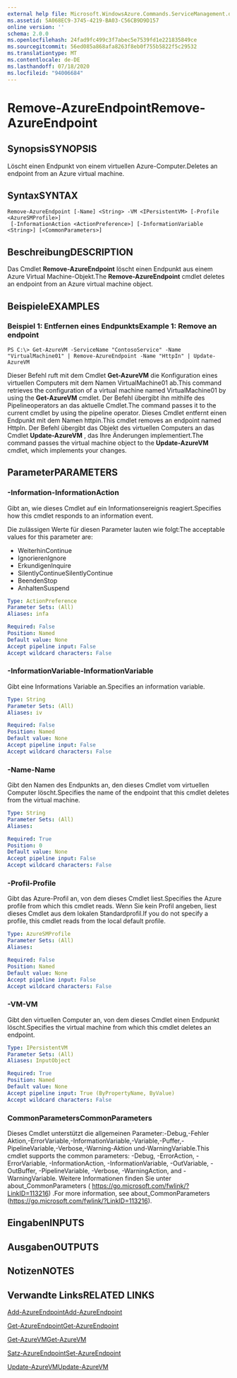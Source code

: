 ```yaml
---
external help file: Microsoft.WindowsAzure.Commands.ServiceManagement.dll-Help.xml
ms.assetid: 5A068EC9-3745-4219-BA03-C56CB9D9D157
online version: ''
schema: 2.0.0
ms.openlocfilehash: 24fad9fc499c3f7abec5e7539fd1e221835849ce
ms.sourcegitcommit: 56ed085a868afa8263f8eb0f755b5822f5c29532
ms.translationtype: MT
ms.contentlocale: de-DE
ms.lasthandoff: 07/18/2020
ms.locfileid: "94006684"
---
```

# <span data-ttu-id="d7a06-101">Remove-AzureEndpoint</span><span class="sxs-lookup"><span data-stu-id="d7a06-101">Remove-AzureEndpoint</span></span>

## <span data-ttu-id="d7a06-102">Synopsis</span><span class="sxs-lookup"><span data-stu-id="d7a06-102">SYNOPSIS</span></span>
<span data-ttu-id="d7a06-103">Löscht einen Endpunkt von einem virtuellen Azure-Computer.</span><span class="sxs-lookup"><span data-stu-id="d7a06-103">Deletes an endpoint from an Azure virtual machine.</span></span>

## <span data-ttu-id="d7a06-104">Syntax</span><span class="sxs-lookup"><span data-stu-id="d7a06-104">SYNTAX</span></span>

```
Remove-AzureEndpoint [-Name] <String> -VM <IPersistentVM> [-Profile <AzureSMProfile>]
 [-InformationAction <ActionPreference>] [-InformationVariable <String>] [<CommonParameters>]
```

## <span data-ttu-id="d7a06-105">Beschreibung</span><span class="sxs-lookup"><span data-stu-id="d7a06-105">DESCRIPTION</span></span>
<span data-ttu-id="d7a06-106">Das Cmdlet **Remove-AzureEndpoint** löscht einen Endpunkt aus einem Azure Virtual Machine-Objekt.</span><span class="sxs-lookup"><span data-stu-id="d7a06-106">The **Remove-AzureEndpoint** cmdlet deletes an endpoint from an Azure virtual machine object.</span></span>

## <span data-ttu-id="d7a06-107">Beispiele</span><span class="sxs-lookup"><span data-stu-id="d7a06-107">EXAMPLES</span></span>

### <span data-ttu-id="d7a06-108">Beispiel 1: Entfernen eines Endpunkts</span><span class="sxs-lookup"><span data-stu-id="d7a06-108">Example 1: Remove an endpoint</span></span>
```
PS C:\> Get-AzureVM -ServiceName "ContosoService" -Name "VirtualMachine01" | Remove-AzureEndpoint -Name "HttpIn" | Update-AzureVM
```

<span data-ttu-id="d7a06-109">Dieser Befehl ruft mit dem Cmdlet **Get-AzureVM** die Konfiguration eines virtuellen Computers mit dem Namen VirtualMachine01 ab.</span><span class="sxs-lookup"><span data-stu-id="d7a06-109">This command retrieves the configuration of a virtual machine named VirtualMachine01 by using the **Get-AzureVM** cmdlet.</span></span>
<span data-ttu-id="d7a06-110">Der Befehl übergibt ihn mithilfe des Pipelineoperators an das aktuelle Cmdlet.</span><span class="sxs-lookup"><span data-stu-id="d7a06-110">The command passes it to the current cmdlet by using the pipeline operator.</span></span>
<span data-ttu-id="d7a06-111">Dieses Cmdlet entfernt einen Endpunkt mit dem Namen httpin.</span><span class="sxs-lookup"><span data-stu-id="d7a06-111">This cmdlet removes an endpoint named HttpIn.</span></span>
<span data-ttu-id="d7a06-112">Der Befehl übergibt das Objekt des virtuellen Computers an das Cmdlet **Update-AzureVM** , das Ihre Änderungen implementiert.</span><span class="sxs-lookup"><span data-stu-id="d7a06-112">The command passes the virtual machine object to the **Update-AzureVM** cmdlet, which implements your changes.</span></span>

## <span data-ttu-id="d7a06-113">Parameter</span><span class="sxs-lookup"><span data-stu-id="d7a06-113">PARAMETERS</span></span>

### <span data-ttu-id="d7a06-114">-Information</span><span class="sxs-lookup"><span data-stu-id="d7a06-114">-InformationAction</span></span>
<span data-ttu-id="d7a06-115">Gibt an, wie dieses Cmdlet auf ein Informationsereignis reagiert.</span><span class="sxs-lookup"><span data-stu-id="d7a06-115">Specifies how this cmdlet responds to an information event.</span></span>

<span data-ttu-id="d7a06-116">Die zulässigen Werte für diesen Parameter lauten wie folgt:</span><span class="sxs-lookup"><span data-stu-id="d7a06-116">The acceptable values for this parameter are:</span></span>

- <span data-ttu-id="d7a06-117">Weiterhin</span><span class="sxs-lookup"><span data-stu-id="d7a06-117">Continue</span></span>
- <span data-ttu-id="d7a06-118">Ignorieren</span><span class="sxs-lookup"><span data-stu-id="d7a06-118">Ignore</span></span>
- <span data-ttu-id="d7a06-119">Erkundigen</span><span class="sxs-lookup"><span data-stu-id="d7a06-119">Inquire</span></span>
- <span data-ttu-id="d7a06-120">SilentlyContinue</span><span class="sxs-lookup"><span data-stu-id="d7a06-120">SilentlyContinue</span></span>
- <span data-ttu-id="d7a06-121">Beenden</span><span class="sxs-lookup"><span data-stu-id="d7a06-121">Stop</span></span>
- <span data-ttu-id="d7a06-122">Anhalten</span><span class="sxs-lookup"><span data-stu-id="d7a06-122">Suspend</span></span>

```yaml
Type: ActionPreference
Parameter Sets: (All)
Aliases: infa

Required: False
Position: Named
Default value: None
Accept pipeline input: False
Accept wildcard characters: False
```

### <span data-ttu-id="d7a06-123">-InformationVariable</span><span class="sxs-lookup"><span data-stu-id="d7a06-123">-InformationVariable</span></span>
<span data-ttu-id="d7a06-124">Gibt eine Informations Variable an.</span><span class="sxs-lookup"><span data-stu-id="d7a06-124">Specifies an information variable.</span></span>

```yaml
Type: String
Parameter Sets: (All)
Aliases: iv

Required: False
Position: Named
Default value: None
Accept pipeline input: False
Accept wildcard characters: False
```

### <span data-ttu-id="d7a06-125">-Name</span><span class="sxs-lookup"><span data-stu-id="d7a06-125">-Name</span></span>
<span data-ttu-id="d7a06-126">Gibt den Namen des Endpunkts an, den dieses Cmdlet vom virtuellen Computer löscht.</span><span class="sxs-lookup"><span data-stu-id="d7a06-126">Specifies the name of the endpoint that this cmdlet deletes from the virtual machine.</span></span>

```yaml
Type: String
Parameter Sets: (All)
Aliases: 

Required: True
Position: 0
Default value: None
Accept pipeline input: False
Accept wildcard characters: False
```

### <span data-ttu-id="d7a06-127">-Profil</span><span class="sxs-lookup"><span data-stu-id="d7a06-127">-Profile</span></span>
<span data-ttu-id="d7a06-128">Gibt das Azure-Profil an, von dem dieses Cmdlet liest.</span><span class="sxs-lookup"><span data-stu-id="d7a06-128">Specifies the Azure profile from which this cmdlet reads.</span></span>
<span data-ttu-id="d7a06-129">Wenn Sie kein Profil angeben, liest dieses Cmdlet aus dem lokalen Standardprofil.</span><span class="sxs-lookup"><span data-stu-id="d7a06-129">If you do not specify a profile, this cmdlet reads from the local default profile.</span></span>

```yaml
Type: AzureSMProfile
Parameter Sets: (All)
Aliases: 

Required: False
Position: Named
Default value: None
Accept pipeline input: False
Accept wildcard characters: False
```

### <span data-ttu-id="d7a06-130">-VM</span><span class="sxs-lookup"><span data-stu-id="d7a06-130">-VM</span></span>
<span data-ttu-id="d7a06-131">Gibt den virtuellen Computer an, von dem dieses Cmdlet einen Endpunkt löscht.</span><span class="sxs-lookup"><span data-stu-id="d7a06-131">Specifies the virtual machine from which this cmdlet deletes an endpoint.</span></span>

```yaml
Type: IPersistentVM
Parameter Sets: (All)
Aliases: InputObject

Required: True
Position: Named
Default value: None
Accept pipeline input: True (ByPropertyName, ByValue)
Accept wildcard characters: False
```

### <span data-ttu-id="d7a06-132">CommonParameters</span><span class="sxs-lookup"><span data-stu-id="d7a06-132">CommonParameters</span></span>
<span data-ttu-id="d7a06-133">Dieses Cmdlet unterstützt die allgemeinen Parameter:-Debug,-Fehler Aktion,-ErrorVariable,-InformationVariable,-Variable,-Puffer,-PipelineVariable,-Verbose,-Warning-Aktion und-WarningVariable.</span><span class="sxs-lookup"><span data-stu-id="d7a06-133">This cmdlet supports the common parameters: -Debug, -ErrorAction, -ErrorVariable, -InformationAction, -InformationVariable, -OutVariable, -OutBuffer, -PipelineVariable, -Verbose, -WarningAction, and -WarningVariable.</span></span> <span data-ttu-id="d7a06-134">Weitere Informationen finden Sie unter about_CommonParameters ( https://go.microsoft.com/fwlink/?LinkID=113216) .</span><span class="sxs-lookup"><span data-stu-id="d7a06-134">For more information, see about_CommonParameters (https://go.microsoft.com/fwlink/?LinkID=113216).</span></span>

## <span data-ttu-id="d7a06-135">Eingaben</span><span class="sxs-lookup"><span data-stu-id="d7a06-135">INPUTS</span></span>

## <span data-ttu-id="d7a06-136">Ausgaben</span><span class="sxs-lookup"><span data-stu-id="d7a06-136">OUTPUTS</span></span>

## <span data-ttu-id="d7a06-137">Notizen</span><span class="sxs-lookup"><span data-stu-id="d7a06-137">NOTES</span></span>

## <span data-ttu-id="d7a06-138">Verwandte Links</span><span class="sxs-lookup"><span data-stu-id="d7a06-138">RELATED LINKS</span></span>

[<span data-ttu-id="d7a06-139">Add-AzureEndpoint</span><span class="sxs-lookup"><span data-stu-id="d7a06-139">Add-AzureEndpoint</span></span>](./Add-AzureEndpoint.md)

[<span data-ttu-id="d7a06-140">Get-AzureEndpoint</span><span class="sxs-lookup"><span data-stu-id="d7a06-140">Get-AzureEndpoint</span></span>](./Get-AzureEndpoint.md)

[<span data-ttu-id="d7a06-141">Get-AzureVM</span><span class="sxs-lookup"><span data-stu-id="d7a06-141">Get-AzureVM</span></span>](./Get-AzureVM.md)

[<span data-ttu-id="d7a06-142">Satz-AzureEndpoint</span><span class="sxs-lookup"><span data-stu-id="d7a06-142">Set-AzureEndpoint</span></span>](./Set-AzureEndpoint.md)

[<span data-ttu-id="d7a06-143">Update-AzureVM</span><span class="sxs-lookup"><span data-stu-id="d7a06-143">Update-AzureVM</span></span>](./Update-AzureVM.md)


